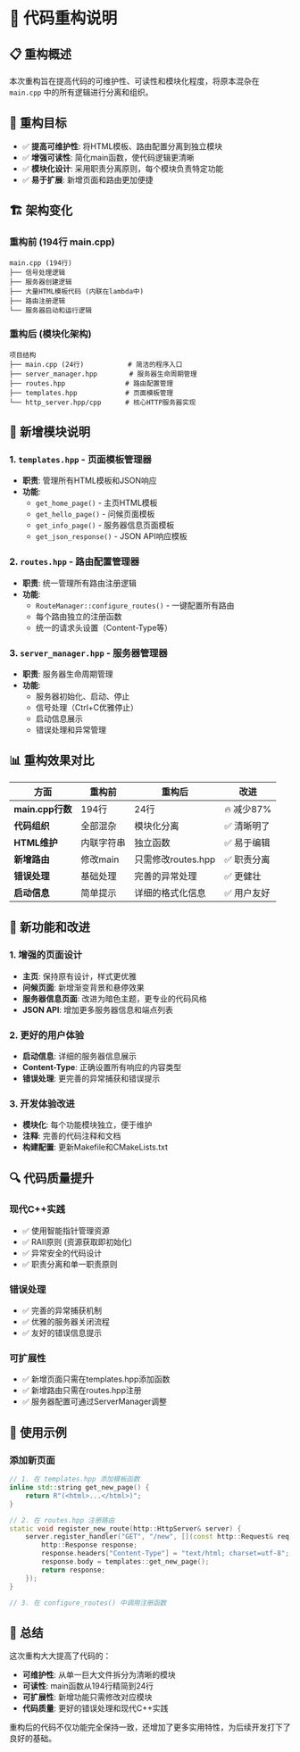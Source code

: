 # 🔧 代码重构说明

## 📋 重构概述

本次重构旨在提高代码的可维护性、可读性和模块化程度，将原本混杂在 `main.cpp` 中的所有逻辑进行分离和组织。

## 🎯 重构目标

- ✅ **提高可维护性**: 将HTML模板、路由配置分离到独立模块
- ✅ **增强可读性**: 简化main函数，使代码逻辑更清晰
- ✅ **模块化设计**: 采用职责分离原则，每个模块负责特定功能
- ✅ **易于扩展**: 新增页面和路由更加便捷

## 🏗️ 架构变化

### 重构前 (194行 main.cpp)
```
main.cpp (194行)
├── 信号处理逻辑
├── 服务器创建逻辑  
├── 大量HTML模板代码 (内联在lambda中)
├── 路由注册逻辑
└── 服务器启动和运行逻辑
```

### 重构后 (模块化架构)
```
项目结构
├── main.cpp (24行)           # 简洁的程序入口
├── server_manager.hpp        # 服务器生命周期管理
├── routes.hpp               # 路由配置管理  
├── templates.hpp            # 页面模板管理
└── http_server.hpp/cpp      # 核心HTTP服务器实现
```

## 📁 新增模块说明

### 1. `templates.hpp` - 页面模板管理器
- **职责**: 管理所有HTML模板和JSON响应
- **功能**: 
  - `get_home_page()` - 主页HTML模板
  - `get_hello_page()` - 问候页面模板  
  - `get_info_page()` - 服务器信息页面模板
  - `get_json_response()` - JSON API响应模板

### 2. `routes.hpp` - 路由配置管理器
- **职责**: 统一管理所有路由注册逻辑
- **功能**:
  - `RouteManager::configure_routes()` - 一键配置所有路由
  - 每个路由独立的注册函数
  - 统一的请求头设置（Content-Type等）

### 3. `server_manager.hpp` - 服务器管理器
- **职责**: 服务器生命周期管理
- **功能**:
  - 服务器初始化、启动、停止
  - 信号处理（Ctrl+C优雅停止）
  - 启动信息展示
  - 错误处理和异常管理

## 📊 重构效果对比

| 方面 | 重构前 | 重构后 | 改进 |
|------|--------|--------|------|
| **main.cpp行数** | 194行 | 24行 | 🔥 减少87% |
| **代码组织** | 全部混杂 | 模块化分离 | ✅ 清晰明了 |
| **HTML维护** | 内联字符串 | 独立函数 | ✅ 易于编辑 |
| **新增路由** | 修改main | 只需修改routes.hpp | ✅ 职责分离 |
| **错误处理** | 基础处理 | 完善的异常处理 | ✅ 更健壮 |
| **启动信息** | 简单提示 | 详细的格式化信息 | ✅ 用户友好 |

## 🚀 新功能和改进

### 1. 增强的页面设计
- **主页**: 保持原有设计，样式更优雅
- **问候页面**: 新增渐变背景和悬停效果
- **服务器信息页面**: 改进为暗色主题，更专业的代码风格
- **JSON API**: 增加更多服务器信息和端点列表

### 2. 更好的用户体验
- **启动信息**: 详细的服务器信息展示
- **Content-Type**: 正确设置所有响应的内容类型
- **错误处理**: 更完善的异常捕获和错误提示

### 3. 开发体验改进
- **模块化**: 每个功能模块独立，便于维护
- **注释**: 完善的代码注释和文档
- **构建配置**: 更新Makefile和CMakeLists.txt

## 🔍 代码质量提升

### 现代C++实践
- ✅ 使用智能指针管理资源
- ✅ RAII原则 (资源获取即初始化)
- ✅ 异常安全的代码设计
- ✅ 职责分离和单一职责原则

### 错误处理
- ✅ 完善的异常捕获机制
- ✅ 优雅的服务器关闭流程  
- ✅ 友好的错误信息提示

### 可扩展性
- ✅ 新增页面只需在templates.hpp添加函数
- ✅ 新增路由只需在routes.hpp注册
- ✅ 服务器配置可通过ServerManager调整

## 📝 使用示例

### 添加新页面
```cpp
// 1. 在 templates.hpp 添加模板函数
inline std::string get_new_page() {
    return R"(<html>...</html>)";
}

// 2. 在 routes.hpp 注册路由
static void register_new_route(http::HttpServer& server) {
    server.register_handler("GET", "/new", [](const http::Request& req) {
        http::Response response;
        response.headers["Content-Type"] = "text/html; charset=utf-8";
        response.body = templates::get_new_page();
        return response;
    });
}

// 3. 在 configure_routes() 中调用注册函数
```

## 🎉 总结

这次重构大大提高了代码的：
- **可维护性**: 从单一巨大文件拆分为清晰的模块
- **可读性**: main函数从194行精简到24行
- **可扩展性**: 新增功能只需修改对应模块
- **代码质量**: 更好的错误处理和现代C++实践

重构后的代码不仅功能完全保持一致，还增加了更多实用特性，为后续开发打下了良好的基础。